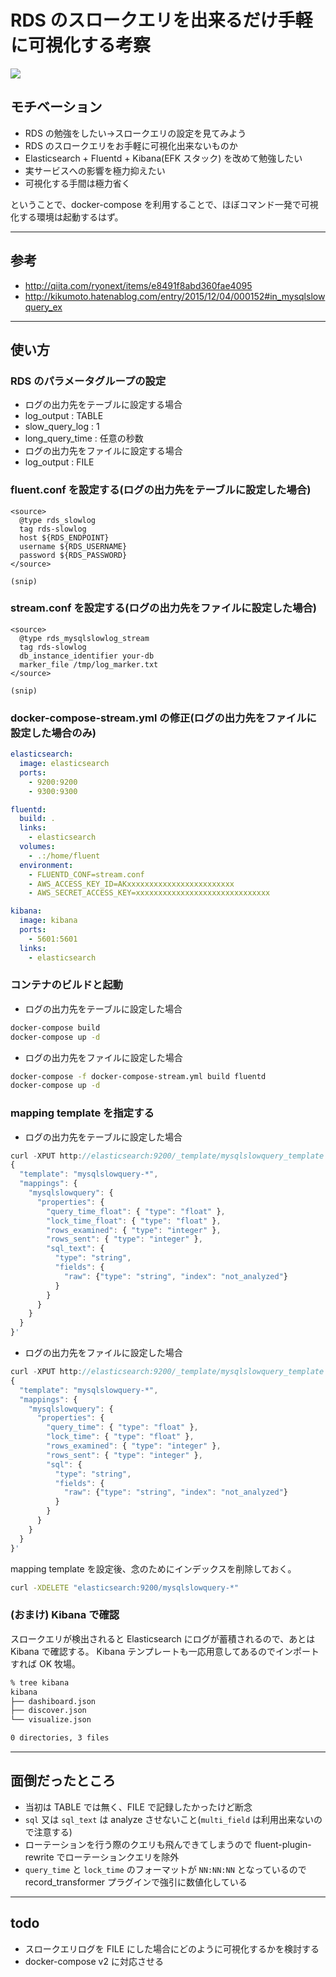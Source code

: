 # RDS のスロークエリを出来るだけ手軽に可視化する考察

![](http://cdn-ak.f.st-hatena.com/images/fotolife/i/inokara/20160503/20160503145236.png)

## モチベーション

- RDS の勉強をしたい→スロークエリの設定を見てみよう
- RDS のスロークエリをお手軽に可視化出来ないものか
- Elasticsearch + Fluentd + Kibana(EFK スタック) を改めて勉強したい
- 実サービスへの影響を極力抑えたい
- 可視化する手間は極力省く

ということで、docker-compose を利用することで、ほぼコマンド一発で可視化する環境は起動するはず。

***

## 参考

- http://qiita.com/ryonext/items/e8491f8abd360fae4095
- http://kikumoto.hatenablog.com/entry/2015/12/04/000152#in_mysqlslowquery_ex

***

## 使い方

### RDS のパラメータグループの設定

- ログの出力先をテーブルに設定する場合
 - log_output : TABLE
 - slow_query_log : 1
 - long_query_time : 任意の秒数
- ログの出力先をファイルに設定する場合
 - log_output : FILE

### fluent.conf を設定する(ログの出力先をテーブルに設定した場合)

```
<source>
  @type rds_slowlog
  tag rds-slowlog
  host ${RDS_ENDPOINT}
  username ${RDS_USERNAME}
  password ${RDS_PASSWORD}
</source>

(snip)

```

### stream.conf を設定する(ログの出力先をファイルに設定した場合)

```
<source>
  @type rds_mysqlslowlog_stream
  tag rds-slowlog
  db_instance_identifier your-db
  marker_file /tmp/log_marker.txt
</source>

(snip)
```

### docker-compose-stream.yml の修正(ログの出力先をファイルに設定した場合のみ)

```yaml
elasticsearch:
  image: elasticsearch
  ports:
    - 9200:9200
    - 9300:9300

fluentd:
  build: .
  links:
    - elasticsearch
  volumes:
    - .:/home/fluent
  environment:
    - FLUENTD_CONF=stream.conf
    - AWS_ACCESS_KEY_ID=AKxxxxxxxxxxxxxxxxxxxxxxxx
    - AWS_SECRET_ACCESS_KEY=xxxxxxxxxxxxxxxxxxxxxxxxxxxxxx

kibana:
  image: kibana
  ports:
    - 5601:5601
  links:
    - elasticsearch
```

### コンテナのビルドと起動

- ログの出力先をテーブルに設定した場合

```sh
docker-compose build
docker-compose up -d
```

- ログの出力先をファイルに設定した場合

```sh
docker-compose -f docker-compose-stream.yml build fluentd
docker-compose up -d
```

### mapping template を指定する

- ログの出力先をテーブルに設定した場合

```javascript
curl -XPUT http://elasticsearch:9200/_template/mysqlslowquery_template -d '
{
  "template": "mysqlslowquery-*",
  "mappings": {
    "mysqlslowquery": {
      "properties": {
        "query_time_float": { "type": "float" },
        "lock_time_float": { "type": "float" },
        "rows_examined": { "type": "integer" },
        "rows_sent": { "type": "integer" },
        "sql_text": {
          "type": "string",
          "fields": {
            "raw": {"type": "string", "index": "not_analyzed"}
          }
        }
      }
    }
  }
}'
```

- ログの出力先をファイルに設定した場合

```javascript
curl -XPUT http://elasticsearch:9200/_template/mysqlslowquery_template -d '
{
  "template": "mysqlslowquery-*",
  "mappings": {
    "mysqlslowquery": {
      "properties": {
        "query_time": { "type": "float" },
        "lock_time": { "type": "float" },
        "rows_examined": { "type": "integer" },
        "rows_sent": { "type": "integer" },
        "sql": {
          "type": "string",
          "fields": {
            "raw": {"type": "string", "index": "not_analyzed"}
          }
        }
      }
    }
  }
}'
```

mapping template を設定後、念のためにインデックスを削除しておく。

```sh
curl -XDELETE "elasticsearch:9200/mysqlslowquery-*"
```

### (おまけ) Kibana で確認

スロークエリが検出されると Elasticsearch にログが蓄積されるので、あとは Kibana で確認する。
Kibana テンプレートも一応用意してあるのでインポートすれば OK 牧場。

```sh
% tree kibana
kibana
├── dashiboard.json
├── discover.json
└── visualize.json

0 directories, 3 files
```

***

## 面倒だったところ

- 当初は TABLE では無く、FILE で記録したかったけど断念
- `sql` 又は `sql_text` は analyze させないこと(`multi_field` は利用出来ないので注意する)
- ローテーションを行う際のクエリも飛んできてしまうので fluent-plugin-rewrite でローテーションクエリを除外
- `query_time` と `lock_time` のフォーマットが `NN:NN:NN` となっているので record_transformer プラグインで強引に数値化している

***

## todo

- スロークエリログを FILE にした場合にどのように可視化するかを検討する
- docker-compose v2 に対応させる
